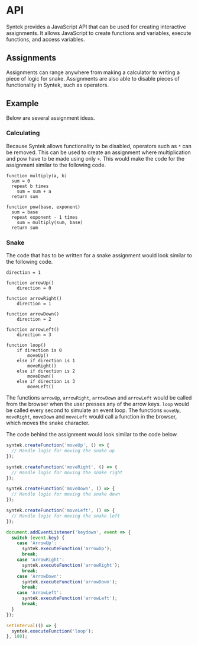 # API
Syntek provides a JavaScript API that can be used for creating interactive assignments. It allows JavaScript to create functions and variables, execute functions, and access variables.

## Assignments
Assignments can range anywhere from making a calculator to writing a piece of logic for snake. Assignments are also able to disable pieces of functionality in Syntek, such as operators.

## Example
Below are several assignment ideas.

### Calculating
Because Syntek allows functionality to be disabled, operators such as `*` can be removed. This can be used to create an assignment where multiplication and pow have to be made using only `+`. This would make the code for the assignment similar to the following code.

```
function multiply(a, b)
  sum = 0
  repeat b times
    sum = sum + a
  return sum

function pow(base, exponent)
  sum = base
  repeat exponent - 1 times
    sum = multiply(sum, base)
  return sum
```

### Snake
The code that has to be written for a snake assignment would look similar to the following code.

```
direction = 1

function arrowUp()
    direction = 0

function arrowRight()
    direction = 1

function arrowDown()
    direction = 2

function arrowLeft()
    direction = 3

function loop()
    if direction is 0
        moveUp()
    else if direction is 1
        moveRight()
    else if direction is 2
        moveDown()
    else if direction is 3
        moveLeft()
```
The functions `arrowUp`, `arrowRight`, `arrowDown` and `arrowLeft` would be called from the browser when the user presses any of the arrow keys. `loop` would be called every second to simulate an event loop. The functions `moveUp`, `moveRight`, `moveDown` and `moveLeft` would call a function in the browser, which moves the snake character.

The code behind the assignment would look similar to the code below.
```js
syntek.createFunction('moveUp', () => {
  // Handle logic for moving the snake up
});

syntek.createFunction('moveRight', () => {
  // Handle logic for moving the snake right
});

syntek.createFunction('moveDown', () => {
  // Handle logic for moving the snake down
});

syntek.createFunction('moveLeft', () => {
  // Handle logic for moving the snake left
});

document.addEventListener('keydown', event => {
  switch (event.key) {
    case 'ArrowUp':
      syntek.executeFunction('arrowUp');
      break;
    case 'ArrowRight':
      syntek.executeFunction('arrowRight');
      break;
    case 'ArrowDown':
      syntek.executeFunction('arrowDown');
      break;
    case 'ArrowLeft':
      syntek.executeFunction('arrowLeft');
      break;
  }
});

setInterval(() => {
  syntek.executeFunction('loop');
}, 100);
```
